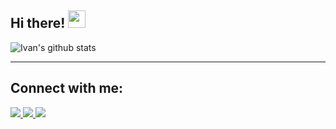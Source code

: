 <!--
**IvanPerez9/IvanPerez9** is a ✨ _special_ ✨ repository because its `README.md` (this file) appears on your GitHub profile.

Here are some ideas to get you started:

- 🔭 I’m currently working on ...
- 🌱 I’m currently learning ...
- 👯 I’m looking to collaborate on ...
- 🤔 I’m looking for help with ...
- 💬 Ask me about ...
- 📫 How to reach me: ...
- 😄 Pronouns: ...
- ⚡ Fun fact: ...
-->

## Hi there! <img src="https://media.giphy.com/media/hvRJCLFzcasrR4ia7z/giphy.gif" width="28">

![Ivan's github stats](https://github-readme-stats.vercel.app/api?username=IvanPerez9&count_private=true&show_icons=true&theme=onedark&hide=contribs)

<!-- 
[![Top Langs](https://github-readme-stats.vercel.app/api/top-langs/?username=IvanPerez9&layout=compact)](https://github.com/IvanPerez9)
-->
---
## Connect with me:

<!--  En Markdown, fix link
![Linkedin Badge](https://img.shields.io/badge/-IvanPerezHuete-blue?style=flat&logo=Linkedin&logoColor=white&link=https://www.linkedin.com/in/ivan-perez-huete/)
![Gmail Badge](https://img.shields.io/badge/-iperezhuete-c14438?style=flat&logo=Gmail&logoColor=white&link=mailto:iperezhuete@gmail.com)
![Website Badge](https://img.shields.io/badge/-ivanperez9.github.io-blueviolet?style=flat&logo=Google-Chrome&logoColor=white&link=https://ivanperez9.github.io/)
-->

<a href="https://www.linkedin.com/in/ivan-perez-huete/">
   <img src="https://img.shields.io/badge/linkedin-%230077B5.svg?&style=for-the-badge&logo=linkedin&logoColor=white" />
</a>

<a href="mailto:iperezhuete@gmail.com">
   <img src="https://img.shields.io/badge/Gmail-D14836?style=for-the-badge&logo=gmail&logoColor=white" />
</a>

<a href="https://ivanperez9.github.io/">
   <img src="https://img.shields.io/badge/-ivanperez9.github.io-blueviolet?style=for-the-badge&logo=Google-Chrome&logoColor=white" />
</a>



